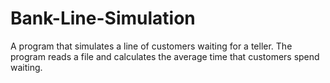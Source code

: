# Bank-Line-Simulation
A program that simulates a line of customers waiting for a teller.
The program reads a file and calculates the average time that customers spend waiting.












